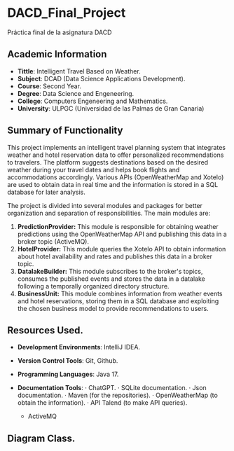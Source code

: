 # DACD_Final_Project
Práctica final de la asignatura DACD


## Academic Information
- **Tittle**: Intelligent Travel Based on Weather.
- **Subject**: DCAD (Data Science Applications Development).
- **Course**: Second Year.
- **Degree**: Data Science and Engeneering.
- **College**: Computers Engeneering and Mathematics.
- **University**: ULPGC (Universidad de las Palmas de Gran Canaria)


## Summary of Functionality
This project implements an intelligent travel planning system that integrates weather and hotel reservation data to offer personalized recommendations to travelers. The platform suggests destinations based on the desired weather during your travel dates and helps book flights and accommodations accordingly. Various APIs (OpenWeatherMap and Xotelo) are used to obtain data in real time and the information is stored in a SQL database for later analysis.

The project is divided into several modules and packages for better organization and separation of responsibilities. The main modules are:
1. **PredictionProvider:** This module is responsible for obtaining weather predictions using the OpenWeatherMap API and publishing this data in a broker topic (ActiveMQ).
2. **HotelProvider:** This module queries the Xotelo API to obtain information about hotel availability and rates and publishes this data in a broker topic.
3. **DatalakeBuilder:** This module subscribes to the broker's topics, consumes the published events and stores the data in a datalake following a temporally organized directory structure.
4. **BusinessUnit:** This module combines information from weather events and hotel reservations, storing them in a SQL database and exploiting the chosen business model to provide recommendations to users.


## Resources Used.
- **Development Environments**: IntelliJ IDEA.
- **Version Control Tools**: Git, Github.
- **Programming Languages**: Java 17.

- **Documentation Tools**:
  · ChatGPT.
  · SQLite documentation.
  · Json documentation.
  · Maven (for the repositories).
  · OpenWeatherMap (to obtain the information).
  · API Talend (to make API queries).
  - ActiveMQ

## Diagram Class.


